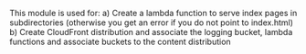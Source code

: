 This module is used for:
  a) Create a lambda function to serve index pages in subdirectories (otherwise you get an error if you do not point to index.html)
  b) Create CloudFront distribution and associate the logging bucket, lambda functions and associate buckets to the content distribution
